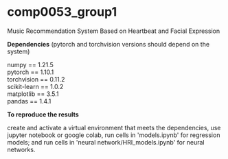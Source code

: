 # comp0053_group1

Music Recommendation System Based on Heartbeat and Facial Expression

<b>Dependencies</b> (pytorch and torchvision versions should depend on the system)

numpy == 1.21.5  
pytorch == 1.10.1  
torchvision == 0.11.2  
scikit-learn == 1.0.2  
matplotlib == 3.5.1  
pandas == 1.4.1

<b>To reproduce the results</b>

create and activate a virtual environment that meets the dependencies, use jupyter notebook or google colab, 
run cells in 'models.ipynb' for regression models; and run cells in 'neural network/HRI_models.ipynb' for neural networks.
